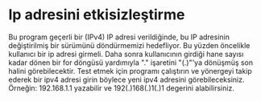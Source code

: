 # Ip adresini etkisizleştirme
Bu program geçerli bir (IPv4) IP adresi verildiğinde, bu IP adresinin değiştirilmiş bir sürümünü döndürmemizi hedefliyor. Bu yüzden öncelikle kullanıcı bir ip adresi girmeli. Daha sonra kullanıcının girdiği hane sayısı kadar dönen bir for döngüsü yardımıyla "." işaretini "(.)"'ya dönüşmüş son halini görebilecektir. Test etmek için programı çalıştırın ve yönergeyi takip ederek bir ipv4 adresi girin böylece yeni ipv4 adresini görebileceksiniz. Örneğin: 192.168.1.1 yazabilir ve 192(.)168(.)1(.)1 degerini alabilirsiniz.
